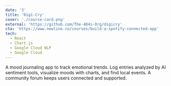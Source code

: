 ```yaml
---
date: '3'
title: 'Digi-Cry'
cover: './course-card.png'
external: 'https://github.com/The-404s-Org/digicry'
cta: 'https://www.newline.co/courses/build-a-spotify-connected-app'
tech:
  - React
  - Chart.js
  - Google Cloud NLP
  - Google Cloud
---
```


A mood journaling app to track emotional trends. Log entries analyzed by AI sentiment tools, visualize moods with charts, and find local events. A community forum keeps users connected and supported.
